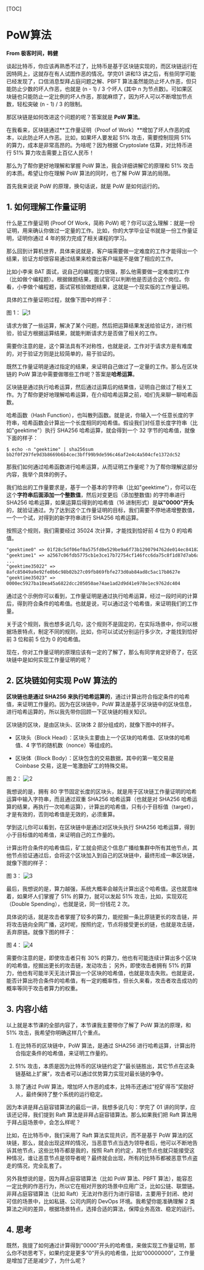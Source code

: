 [TOC]

# PoW算法

**From 极客时间，韩健**

谈起比特币，你应该再熟悉不过了，比特币是基于区块链实现的，而区块链运行在因特网上，这就存在有人试图作恶的情况。学完01 讲和13 讲之后，有些同学可能已经发现了，口信消息型拜占庭问题之解、PBFT 算法虽然能防止坏人作恶，但只能防止少数的坏人作恶，也就是 (n - 1) / 3 个坏人 (其中 n 为节点数)。可如果区块链也只能防止一定比例的坏人作恶，那就麻烦了，因为坏人可以不断增加节点数，轻松突破 (n - 1) / 3 的限制。

那区块链是如何改进这个问题的呢？答案就是 **PoW 算法**。

在我看来，区块链通过**工作量证明（Proof of Work）**增加了坏人作恶的成本，以此防止坏人作恶。比如，如果坏人要发起 51% 攻击，需要控制现网 51% 的算力，成本是非常高昂的。为啥呢？因为根据 Cryptoslate 估算，对比特币进行 51% 算力攻击需要上百亿人民币！

那么为了帮你更好地理解和掌握 PoW 算法，我会详细讲解它的原理和 51% 攻击的本质。希望让你在理解 PoW 算法的同时，也了解 PoW 算法的局限。

首先我来说说 PoW 的原理，换句话说，就是 PoW 是如何运行的。

## 1. 如何理解工作量证明

什么是工作量证明 (Proof Of Work，简称 PoW) 呢？你可以这么理解：就是一份证明，用来确认你做过一定量的工作。比如，你的大学毕业证书就是一份工作量证明，证明你通过 4 年的努力完成了相关课程的学习。

那么回到计算机世界，具体来说就是，客户端需要做一定难度的工作才能得出一个结果，验证方却很容易通过结果来检查出客户端是不是做了相应的工作。

比如小李来 BAT 面试，说自己的编程能力很强，那么他需要做一定难度的工作（比如做个编程题）。根据做题结果，面试官可以判断他是否适合这个岗位。你看，小李做个编程题，面试官核验做题结果，这就是一个现实版的工作量证明。

具体的工作量证明过程，就像下图中的样子：

图 1：
![1](./images/1.jpg)

请求方做了一些运算，解决了某个问题，然后把运算结果发送给验证方，进行核验，验证方根据运算结果，就能判断请求方是否做了相关的工作。

需要你注意的是，这个算法具有不对称性，也就是说，工作对于请求方是有难度的，对于验证方则是比较简单的，易于验证的。

既然工作量证明是通过指定的结果，来证明自己做过了一定量的工作。那么在区块链的 PoW 算法中需要做哪些工作呢？答案是**哈希运算**。

区块链是通过执行哈希运算，然后通过运算后的结果值，证明自己做过了相关工作。为了帮你更好地理解哈希运算，在介绍哈希运算之前，咱们先来聊一聊哈希函数。

哈希函数（Hash Function），也叫散列函数。就是说，你输入一个任意长度的字符串，哈希函数会计算出一个长度相同的哈希值。假设我们对任意长度字符串（比如"geektime"）执行 SHA256 哈希运算，就会得到一个 32 字节的哈希值，就像下面的样子：

```shell
$ echo -n "geektime" | sha256sum
bb2f0f297fe9d3b8669b6b4cec3bff99b9de596c46af2e4c4a504cfe1372dc52
```

那我们如何通过哈希函数进行哈希运算，从而证明工作量呢？为了帮你理解这部分内容，我举个具体的例子。

我们给出的工作量要求是，基于一个基本的字符串（比如"geektime"），你可以在这个**字符串后面添加一个整数值**，然后对变更后（添加整数值) 的字符串进行 SHA256 哈希运算，如果运算后得到的哈希值（16 进制形式）是**以"0000"开头**的，就验证通过。为了达到这个工作量证明的目标，我们需要不停地递增整数值，一个一个试，对得到的新字符串进行 SHA256 哈希运算。

按照这个规则，我们需要经过 35024 次计算，才能找到恰好前 4 位为 0 的哈希值。

```txt
"geektime0" => 01f28c5df06ef0a575fd0e529be9a6f73b1290794762de014ec84182081e118e
"geektime1" => a2567c06fdb5775cb1e3ce17b72754cf146fcc6da75c8f1d87d7ab6a1b8c4523
...
"geektime35022" =>
8afc85049a9e92fe0b6c98b02b27c09fb869fbfe273d0ab84ad8c5ac17b8627e
"geektime35023" =>
0000ec5927ba10ea45a6822dcc205050ae74ae1ad2d9d41e978e1ec9762dc404
```

通过这个示例你可以看到，工作量证明是通过执行哈希运算，经过一段时间的计算后，得到符合条件的哈希值。也就是说，可以通过这个哈希值，来证明我们的工作量。

关于这个规则，我也想多说几句，这个规则不是固定的，在实际场景中，你可以根据场景特点，制定不同的规则，比如，你可以试试分别运行多少次，才能找到恰好前 3 位和前 5 位为 0 的哈希值。

现在，你对工作量证明的原理应该有一定的了解了，那么有同学肯定好奇了，在区块链中是如何实现工作量证明的呢？

## 2. 区块链如何实现 PoW 算法的

**区块链也是通过 SHA256 来执行哈希运算的**，通过计算出符合指定条件的哈希值，来证明工作量的。因为在区块链中，PoW 算法是基于区块链中的区块信息，进行哈希运算的，所以我先带你回顾一下区块链的相关知识。

区块链的区块，是由区块头、区块体 2 部分组成的，就像下图中的样子。

- 区块头（Block Head）：区块头主要由上一个区块的哈希值、区块体的哈希值、4 字节的随机数（nonce）等组成的。

- 区块体（Block Body）：区块包含的交易数据，其中的第一笔交易是 Coinbase 交易，这是一笔激励矿工的特殊交易。

图 2：
![2](./images/2.jpg)

我想说的是，拥有 80 字节固定长度的区块头，就是用于区块链工作量证明的哈希运算中输入字符串，而且通过双重 SHA256 哈希运算（也就是对 SHA256 哈希运算的结果，再执行一次哈希运算），计算出的哈希值，只有小于目标值（target），才是有效的，否则哈希值是无效的，必须重算。

学到这儿你可以看到，在区块链中是通过对区块头执行 SHA256 哈希运算，得到小于目标值的哈希值，来证明自己的工作量的。

计算出符合条件的哈希值后，矿工就会把这个信息广播给集群中所有其他节点，其他节点验证通过后，会将这个区块加入到自己的区块链中，最终形成一串区块链，就像下图的样子：

图 3：
![3](./images/3.jpg)

最后，我想说的是，算力越强，系统大概率会越先计算出这个哈希值。这也就意味着，如果坏人们掌握了 51% 的算力，就可以发起 51% 攻击，比如，实现双花（Double Spending），也就是说，同一份钱花 2 次。

具体说的话，就是攻击者掌握了较多的算力，能挖掘一条比原链更长的攻击链，并将攻击链向全网广播，这时呢，按照约定，节点将接受更长的链，也就是攻击链，丢弃原链。就像下图的样子：

图 4：
![4](./images/4.jpg)

需要你注意的是，即使攻击者只有 30% 的算力，他也有可能连续计算出多个区块的哈希值，挖掘出更长的攻击链，发动攻击； 另外，即使攻击者拥有 51% 的算力，他也有可能半天无法计算出一个区块的哈希值，也就是攻击失败。也就是说，能否计算出符合条件的哈希值，有一定的概率性，但长久来看，攻击者攻击成功的概率等同于攻击者算力的权重。

## 3. 内容小结

以上就是本节课的全部内容了，本节课我主要带你了解了 PoW 算法的原理，和 51% 攻击，我希望你明确这样几个重点。

1. 在比特币的区块链中，PoW 算法，是通过 SHA256 进行哈希运算，计算出符合指定条件的哈希值，来证明工作量的。

2. 51% 攻击，本质是因为比特币的区块链约定了“最长链胜出，其它节点在这条链基础上扩展”，攻击者可以通过优势算力实现对最长链的争夺。

3. 除了通过 PoW 算法，增加坏人作恶的成本，比特币还通过“挖矿得币”奖励好人，最终保持了整个系统的运行稳定。

因为本讲是拜占庭容错算法的最后一讲，我想多说几句：学完了 01 讲的同学，应该还记得，我们提到 Raft 算法是非拜占庭容错算法。那么如果我们把 Raft 算法用于拜占庭场景中，会怎么样呢？

比如，在比特币中，我们采用了 Raft 算法实现共识，而不是基于 PoW 算法的区块链，那么，就会出现这样的情况，当恶意节点当选为领导者后，他可以不断地告诉其他节点，这些比特币都是我的，按照 Raft 的约定，其他节点也就只能接受这种情况，谁让恶意节点是领导者呢？最终就会出现，所有的比特币都被恶意节点盗走的情况，完全乱套了。

另外我想说的是，因为拜占庭容错算法（比如 PoW 算法、PBFT 算法），能容忍一定比例的作恶行为，所以它在相对开放的场景中应用广泛，比如公链、联盟链。非拜占庭容错算法（比如 Raft）无法对作恶行为进行容错，主要用于封闭、绝对可信的场景中，比如私链、公司内网的 DevOps 环境。我希望你能准确理解 2 类算法之间的差异，根据场景特点，选择合适的算法，保障业务高效、稳定的运行。

## 4. 思考

既然，我提了如何通过计算得到"0000"开头的哈希值，来做实现工作量证明，那么你不妨思考下，如果约定是更多“0”开头的哈希值，比如“00000000”，工作量是增加了还是减少了，为什么呢？
